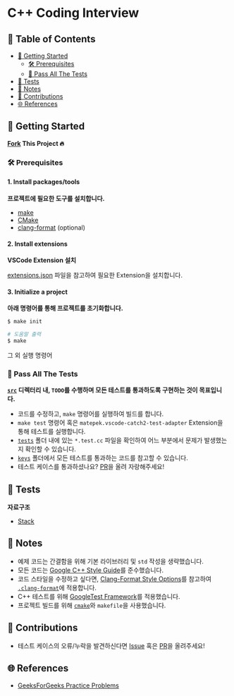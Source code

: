 # C++ Coding Interview <!-- omit in toc -->

## 💬 Table of Contents <!-- omit in toc -->

- [🎉 Getting Started](#-getting-started)
  - [🛠 Prerequisites](#-prerequisites)
  - [🧪 Pass All The Tests](#-pass-all-the-tests)
- [🚩 Tests](#-tests)
- [📝 Notes](#-notes)
- [👥 Contributions](#-contributions)
- [🌐 References](#-references)


## 🎉 Getting Started

**[Fork](https://github.com/jinyongp/cpp-coding-interview/fork) This Project 🔥**

### 🛠 Prerequisites

#### 1. Install packages/tools <!-- omit in toc -->

**프로젝트에 필요한 도구를 설치합니다.**

- [make](https://www.gnu.org/software/make/)
- [CMake](https://cmake.org/download/)
- [clang-format](https://clang.llvm.org/docs/ClangFormat.html) (optional)

#### 2. Install extensions <!-- omit in toc -->

**VSCode Extension 설치**

[extensions.json](./.vscode/extensions.json) 파일을 참고하여 필요한 Extension을 설치합니다.

#### 3. Initialize a project <!-- omit in toc -->

**아래 명령어를 통해 프로젝트를 초기화합니다.**

```bash
$ make init

# 도움말 출력
$ make
```

그 외 실행 명령어


### 🧪 Pass All The Tests

**[`src`](./src) 디렉터리 내, `TODO`를 수행하며 모든 테스트를 통과하도록 구현하는 것이 목표입니다.**

- 코드를 수정하고, `make` 명령어를 실행하여 빌드를 합니다.
- `make test` 명령어 혹은 `matepek.vscode-catch2-test-adapter` Extension을 통해 테스트를 실행합니다.
- [`tests`](./tests) 폴더 내에 있는 `*.test.cc` 파일을 확인하여 어느 부분에서 문제가 발생했는지 확인할 수 있습니다.
- [`keys`](./keys) 폴더에서 모든 테스트를 통과하는 코드를 참고할 수 있습니다.
- 테스트 케이스를 통과하셨나요? [PR](https://github.com/jinyongp/cpp-coding-interview/pulls?q=is%3Apr+is%3Aopen+sort%3Aupdated-desc)을 올려 자랑해주세요!

## 🚩 Tests

**자료구조**

- [Stack](./src/stack/stack.h)

## 📝 Notes

- 예제 코드는 간결함을 위해 기본 라이브러리 및 `std` 작성을 생략했습니다.
- 모든 코드는 [Google C++ Style Guide](https://google.github.io/styleguide/cppguide.html)를 준수했습니다.
- 코드 스타일을 수정하고 싶다면, [Clang-Format Style Options](https://clang.llvm.org/docs/ClangFormatStyleOptions.html)를 참고하여 [`.clang-format`](./.clang-format)에 적용합니다.
- C++ 테스트를 위해 [GoogleTest Framework](https://github.com/google/googletest)를 적용했습니다.
- 프로젝트 빌드를 위해 [`cmake`](https://cmake.org/)와 `makefile`을 사용했습니다.

## 👥 Contributions

- 테스트 케이스의 오류/누락을 발견하신다면 [Issue](https://github.com/jinyongp/cpp-coding-interview/issues/new) 혹은 [PR](https://github.com/jinyongp/cpp-coding-interview/pulls?q=is%3Apr+is%3Aopen+sort%3Aupdated-desc)을 올려주세요!
<!-- - 추가되었으면 하는 자료구조 혹은 알고리즘을 [Issue](https://github.com/jinyongp/cpp-coding-interview/issues/new)로 알려주세요! 금방 추가해보겠습니다. 😁 -->

## 🌐 References

- [GeeksForGeeks Practice Problems](https://practice.geeksforgeeks.org/explore/?page=1)
